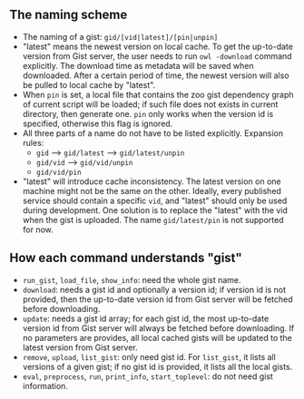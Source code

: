 ## The naming scheme

- The naming of a gist: `gid/[vid|latest]/[pin|unpin]`
- "latest" means the newest version on local cache. To get the up-to-date version from Gist server, the user needs to run `owl -download` command explicitly. The download time as metadata will be saved when downloaded. After a certain period of time, the newest version will also be pulled to local cache by "latest".
- When `pin` is set, a local file that contains the zoo gist dependency graph of current script will be loaded; if such file does not exists in current directory, then generate one. `pin` only works when the version id is specified, otherwise this flag is ignored.
- All three parts of a name do not have to be listed explicitly. Expansion rules:
    + `gid` --> `gid/latest` --> `gid/latest/unpin`
    + `gid/vid` --> `gid/vid/unpin`
    + `gid/vid/pin`
- "latest" will introduce cache inconsistency. The latest version on one machine might not be the same on the other. Ideally, every published service should contain a specific `vid`, and "latest" should only be used during development. One solution is to replace the "latest" with the vid when the gist is uploaded. The name `gid/latest/pin` is not supported for now.

## How each command understands "gist"

- `run_gist`, `load_file`, `show_info`: need the whole gist name.
- `download`: needs a gist id and optionally a version id; if version id is not provided, then the up-to-date version id from Gist server will be fetched before downloading.
- `update`: needs a gist id array; for each gist id, the most up-to-date version id from Gist server will always be fetched before downloading. If no parameters are provides, all local cached gists will be updated to the latest version from Gist server.
- `remove`, `upload`, `list_gist`: only need gist id. For `list_gist`, it lists all versions of a given gist; if no gist id is provided, it lists all the local gists.
- `eval`, `preprocess`, `run`, `print_info`, `start_toplevel`: do not need gist information.
